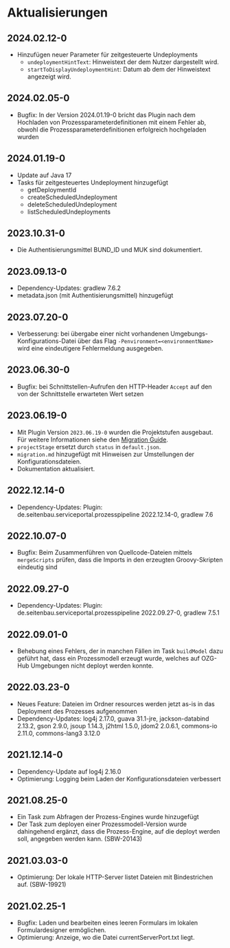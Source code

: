 # Aktualisierungen

## 2024.02.12-0
- Hinzufügen neuer Parameter für zeitgesteuerte Undeployments
    - `undeploymentHintText`: Hinweistext der dem Nutzer dargestellt wird.
    - `startToDisplayUndeploymentHint`: Datum ab dem der Hinweistext angezeigt wird.

## 2024.02.05-0
- Bugfix: In der Version 2024.01.19-0 bricht das Plugin nach dem Hochladen
  von Prozessparameterdefinitionen mit einem Fehler ab,
  obwohl die Prozessparameterdefinitionen erfolgreich hochgeladen wurden

## 2024.01.19-0
- Update auf Java 17
- Tasks für zeitgesteuertes Undeployment hinzugefügt
  - getDeploymentId
  - createScheduledUndeployment
  - deleteScheduledUndeployment
  - listScheduledUndeployments

## 2023.10.31-0
- Die Authentisierungsmittel BUND_ID und MUK sind dokumentiert.

## 2023.09.13-0
- Dependency-Updates: gradlew 7.6.2
- metadata.json (mit Authentisierungsmittel) hinzugefügt

## 2023.07.20-0
- Verbesserung: bei übergabe einer nicht vorhandenen Umgebungs-Konfigurations-Datei über das Flag
  `-Penvironment=<environmentName>` wird eine eindeutigere Fehlermeldung ausgegeben.

## 2023.06.30-0
- Bugfix: bei Schnittstellen-Aufrufen den HTTP-Header `Accept` auf den von der Schnittstelle
erwarteten Wert setzen

## 2023.06.19-0
- Mit Plugin Version `2023.06.19-0` wurden die Projektstufen ausgebaut.
Für weitere Informationen siehe den [Migration Guide](migration.md).
- `projectStage` ersetzt durch `status` in `default.json`.
- `migration.md` hinzugefügt mit Hinweisen zur Umstellungen der Konfigurationsdateien.
- Dokumentation aktualisiert.

## 2022.12.14-0
- Dependency-Updates: Plugin: de.seitenbau.serviceportal.prozesspipeline 2022.12.14-0, gradlew 7.6

## 2022.10.07-0
- Bugfix: Beim Zusammenführen von Quellcode-Dateien mittels `mergeScripts` prüfen, dass die Imports
  in den erzeugten Groovy-Skripten eindeutig sind

## 2022.09.27-0
- Dependency-Updates: Plugin: de.seitenbau.serviceportal.prozesspipeline 2022.09.27-0, gradlew 7.5.1

## 2022.09.01-0
- Behebung eines Fehlers, der in manchen Fällen im Task `buildModel` dazu geführt hat, dass ein 
Prozessmodell erzeugt wurde, welches auf OZG-Hub Umgebungen nicht deployt werden konnte.

## 2022.03.23-0
- Neues Feature: Dateien im Ordner resources werden jetzt as-is in das Deployment
  des Prozesses aufgenommen
- Dependency-Updates: log4j 2.17.0, guava 31.1-jre, jackson-databind 2.13.2, 
  gson 2.9.0, jsoup 1.14.3, j2html 1.5.0, jdom2 2.0.6.1, commons-io 2.11.0,
  commons-lang3 3.12.0
  
## 2021.12.14-0
- Dependency-Update auf log4j 2.16.0
- Optimierung: Logging beim Laden der Konfigurationsdateien verbessert

## 2021.08.25-0
- Ein Task zum Abfragen der Prozess-Engines wurde hinzugefügt
- Der Task zum deployen einer Prozessmodell-Version wurde dahingehend ergänzt, dass die
  Prozess-Engine, auf die deployt werden soll, angegeben werden kann. (SBW-20143)

## 2021.03.03-0
- Optimierung: Der lokale HTTP-Server listet Dateien mit Bindestrichen auf. (SBW-19921)

## 2021.02.25-1
- Bugfix: Laden und bearbeiten eines leeren Formulars im lokalen Formulardesigner ermöglichen.
- Optimierung: Anzeige, wo die Datei currentServerPort.txt liegt.
